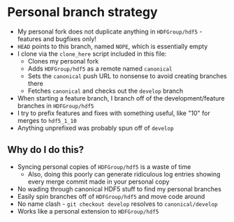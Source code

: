 # Personal branch strategy

* My personal fork does not duplicate anything in `HDFGroup/hdf5` - features and bugfixes only!
* `HEAD` points to this branch, named `NOPE`, which is essentially empty
* I clone via the `clone_here` script included in this file:
    * Clones my personal fork
    * Adds `HDFGroup/hdf5` as a remote named `canonical`
    * Sets the `canonical` push URL to nonsense to avoid creating branches there
    * Fetches `canonical` and checks out the `develop` branch
* When starting a feature branch, I branch off of the development/feature branches in `HDFGroup/hdf5`
* I try to prefix features and fixes with something useful, like "10" for merges to `hdf5_1_10`
* Anything unprefixed was probably spun off of `develop`

## Why do I do this?

* Syncing personal copies of `HDFGroup/hdf5` is a waste of time
    * Also, doing this poorly can generate ridiculous log entries showing every merge commit made in your personal copy
* No wading through canonical HDF5 stuff to find my personal branches
* Easily spin branches off of `HDFGroup/hdf5` and move code around
* No name clash - `git checkout develop` resolves to `canonical/develop`
* Works like a personal extension to `HDFGroup/hdf5`
